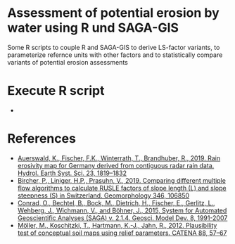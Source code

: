# Assessment of potential erosion by water using R und SAGA-GIS
Some R scripts to couple R and SAGA-GIS to derive LS-factor variants, to parameterize refernce units with other factors and to statistically compare variants of potential erosion assessments 


# Execute R script
* 

# References
* [Auerswald, K., Fischer, F.K., Winterrath, T., Brandhuber, R., 2019. Rain erosivity map for Germany derived from contiguous radar rain data. Hydrol. Earth Syst. Sci. 23, 1819–1832](https://doi.org/10.5194/hess-23-1819-2019)
* [Bircher, P., Liniger, H.P., Prasuhn, V., 2019. Comparing different multiple flow algorithms to calculate RUSLE factors of slope length (L) and slope steepness (S) in Switzerland. Geomorphology 346, 106850](https://github.com/JKI-GDM/LSS4_Bodenerosion_2024/blob/main/Uebung/Bircher-etal2019geomorphology.pdf)
* [Conrad, O., Bechtel, B., Bock, M., Dietrich, H., Fischer, E., Gerlitz, L., Wehberg, J., Wichmann, V., and Böhner, J., 2015, System for Automated Geoscientific Analyses (SAGA) v. 2.1.4. Geosci. Model Dev. 8, 1991-2007](https://doi.org/10.5194/gmd-8-1991-2015)
* [Möller, M., Koschitzki, T., Hartmann, K.-J., Jahn, R., 2012. Plausibility test of conceptual soil maps using relief parameters. CATENA 88, 57–67](https://github.com/JKI-GDM/LSS4_Bodenerosion_2024/blob/main/Uebung/Moeller-etal2012catena.pdf)

